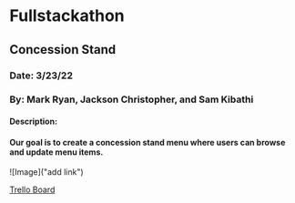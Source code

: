# Fullstackathon

## Concession Stand

### Date: 3/23/22
### By: Mark Ryan, Jackson Christopher, and Sam Kibathi

#### Description:
#### Our goal is to create a concession stand menu where users can browse and update menu items.

![Image]("add link")


[Trello Board](https://trello.com/b/M47eArYK/full-stackathon)
